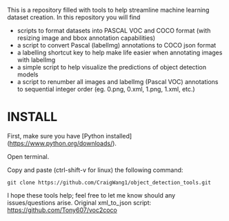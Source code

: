 This is a repository filled with tools to help streamline machine learning dataset creation.
In this repository you will find
- scripts to format datasets into PASCAL VOC and COCO format (with resizing image and bbox annotation capabilities)
- a script to convert Pascal (labelImg) annotations to COCO json format
- a labelling shortcut key to help make life easier when annotating images with labelImg
- a simple script to help visualize the predictions of object detection models
- a script to renumber all images and labelImg (Pascal VOC) annotations to sequential integer order (eg. 0.png, 0.xml, 1.png, 1.xml, etc.)

# **INSTALL**
First, make sure you have [Python installed] (https://www.python.org/downloads/).

Open terminal.

Copy and paste (ctrl-shift-v for linux) the following command:

`git clone https://github.com/CraigWang1/object_detection_tools.git`


I hope these tools help; feel free to let me know should any issues/questions arise.
Original xml_to_json script: https://github.com/Tony607/voc2coco
